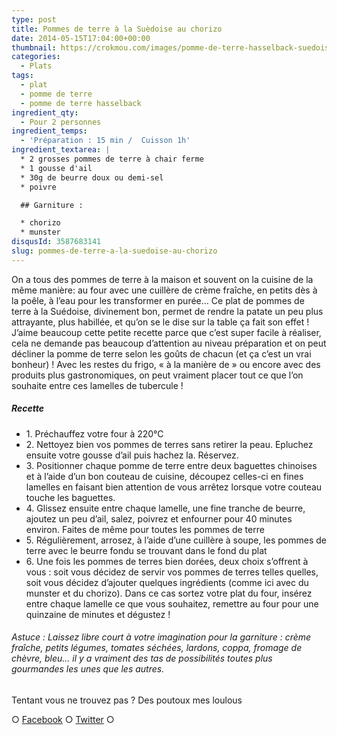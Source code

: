 ```yaml
---
type: post
title: Pommes de terre à la Suèdoise au chorizo
date: 2014-05-15T17:04:00+00:00
thumbnail: https://crokmou.com/images/pomme-de-terre-hasselback-suedoise.jpg
categories:
  - Plats
tags:
  - plat
  - pomme de terre
  - pomme de terre hasselback
ingredient_qty:
  - Pour 2 personnes
ingredient_temps:
  - 'Préparation : 15 min /  Cuisson 1h'
ingredient_textarea: |
  * 2 grosses pommes de terre à chair ferme
  * 1 gousse d'ail
  * 30g de beurre doux ou demi-sel
  * poivre

  ## Garniture :

  * chorizo
  * munster
disqusId: 3587683141
slug: pommes-de-terre-a-la-suedoise-au-chorizo
---
```


On a tous des pommes de terre à la maison et souvent on la cuisine de la même manière: au four avec une cuillère de crème fraîche, en petits dès à la poêle, à l’eau pour les transformer en purée… Ce plat de pommes de terre à la Suédoise, divinement bon, permet de rendre la patate un peu plus attrayante, plus habillée, et qu’on se le dise sur la table ça fait son effet ! J’aime beaucoup cette petite recette parce que c’est super facile à réaliser, cela ne demande pas beaucoup d’attention au niveau préparation et on peut décliner la pomme de terre selon les goûts de chacun (et ça c’est un vrai bonheur) ! Avec les restes du frigo, « à la manière de » ou encore avec des produits plus gastronomiques, on peut vraiment placer tout ce que l’on souhaite entre ces lamelles de tubercule !

##### Recette

* 1\. Préchauffez votre four à 220°C
* 2\. Nettoyez bien vos pommes de terres sans retirer la peau. Epluchez ensuite votre gousse d’ail puis hachez la. Réservez.
* 3\. Positionner chaque pomme de terre entre deux baguettes chinoises et à l’aide d’un bon couteau de cuisine, découpez celles-ci en fines lamelles en faisant bien attention de vous arrêtez lorsque votre couteau touche les baguettes.
* 4\. Glissez ensuite entre chaque lamelle, une fine tranche de beurre, ajoutez un peu d’ail, salez, poivrez et enfourner pour 40 minutes environ. Faites de même pour toutes les pommes de terre
* 5\. Régulièrement, arrosez, à l’aide d’une cuillère à soupe, les pommes de terre avec le beurre fondu se trouvant dans le fond du plat
* 6\. Une fois les pommes de terres bien dorées, deux choix s’offrent à vous : soit vous décidez de servir vos pommes de terres telles quelles, soit vous décidez d’ajouter quelques ingrédients (comme ici avec du munster et du chorizo). Dans ce cas sortez votre plat du four, insérez entre chaque lamelle ce que vous souhaitez, remettre au four pour une quinzaine de minutes et dégustez !

###### Astuce : Laissez libre court à votre imagination pour la garniture : crème fraîche, petits légumes, tomates séchées, lardons, coppa, fromage de chèvre, bleu… il y a vraiment des tas de possibilités toutes plus gourmandes les unes que les autres.

Tentant vous ne trouvez pas ? Des poutoux mes loulous

○ [Facebook](https://www.facebook.com/crokmou.blog) ○ [Twitter](https://twitter.com/Crokmou) ○